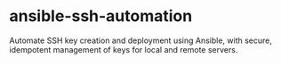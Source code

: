 # ansible-ssh-automation
Automate SSH key creation and deployment using Ansible, with secure, idempotent management of keys for local and remote servers.
